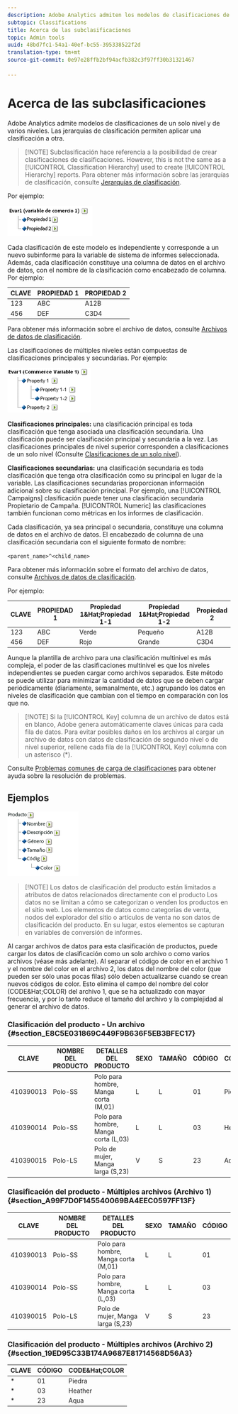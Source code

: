 ```yaml
---
description: Adobe Analytics admiten los modelos de clasificaciones de un solo nivel y de varios niveles. Las jerarquías de clasificación permiten aplicar una clasificación a otra.
subtopic: Classifications
title: Acerca de las subclasificaciones
topic: Admin tools
uuid: 48bd7fc1-54a1-40ef-bc55-395338522f2d
translation-type: tm+mt
source-git-commit: 0e97e28ffb2bf94acfb382c3f97ff30b31321467

---
```



# Acerca de las subclasificaciones

Adobe Analytics admite modelos de clasificaciones de un solo nivel y de varios niveles. Las jerarquías de clasificación permiten aplicar una clasificación a otra.

> [!NOTE] Subclasificación hace referencia a la posibilidad de crear clasificaciones de clasificaciones. However, this is not the same as a [!UICONTROL Classification Hierarchy] used to create [!UICONTROL Hierarchy] reports. Para obtener más información sobre las jerarquías de clasificación, consulte [Jerarquías de clasificación](classification-hierarchies.md).

Por ejemplo:

![](assets/single-level-popup-C.png)

Cada clasificación de este modelo es independiente y corresponde a un nuevo subinforme para la variable de sistema de informes seleccionada. Además, cada clasificación constituye una columna de datos en el archivo de datos, con el nombre de la clasificación como encabezado de columna. Por ejemplo:

| CLAVE | PROPIEDAD 1 | PROPIEDAD 2 |
|---|---|---|
| 123 | ABC | A12B |
| 456 | DEF | C3D4 |

Para obtener más información sobre el archivo de datos, consulte  [Archivos de datos de clasificación](/help/components/c-classifications2/c-classifications-importer/c-saint-data-files.md).

Las clasificaciones de múltiples niveles están compuestas de clasificaciones principales y secundarias. Por ejemplo:

![](assets/Multi-Level-Class-popup.png)

**Clasificaciones principales:** una clasificación principal es toda clasificación que tenga asociada una clasificación secundaria. Una clasificación puede ser clasificación principal y secundaria a la vez. Las clasificaciones principales de nivel superior corresponden a clasificaciones de un solo nivel (Consulte  [Clasificaciones de un solo nivel](/help/components/c-classifications2/c-sub-classifications.md)).

**Clasificaciones secundarias:** una clasificación secundaria es toda clasificación que tenga otra clasificación como su principal en lugar de la variable. Las clasificaciones secundarias proporcionan información adicional sobre su clasificación principal. Por ejemplo, una [!UICONTROL Campaigns] clasificación puede tener una clasificación secundaria Propietario de Campaña. [!UICONTROL Numeric] las clasificaciones también funcionan como métricas en los informes de clasificación.

Cada clasificación, ya sea principal o secundaria, constituye una columna de datos en el archivo de datos. El encabezado de columna de una clasificación secundaria con el siguiente formato de nombre:

`<parent_name>^<child_name>`

Para obtener más información sobre el formato del archivo de datos, consulte [Archivos de datos de clasificación](/help/components/c-classifications2/c-classifications-importer/c-saint-data-files.md).

Por ejemplo:

| CLAVE | PROPIEDAD 1 | Propiedad 1&amp;Hat;Propiedad 1-1 | Propiedad 1&amp;Hat;Propiedad 1-2 | Propiedad 2 |
|---|---|---|---|---|
| 123 | ABC | Verde | Pequeño | A12B |
| 456 | DEF | Rojo | Grande | C3D4 |

Aunque la plantilla de archivo para una clasificación multinivel es más compleja, el poder de las clasificaciones multinivel es que los niveles independientes se pueden cargar como archivos separados. Este método se puede utilizar para minimizar la cantidad de datos que se deben cargar periódicamente (diariamente, semanalmente, etc.) agrupando los datos en niveles de clasificación que cambian con el tiempo en comparación con los que no.

> [!NOTE] Si la [!UICONTROL Key] columna de un archivo de datos está en blanco, Adobe genera automáticamente claves únicas para cada fila de datos. Para evitar posibles daños en los archivos al cargar un archivo de datos con datos de clasificación de segundo nivel o de nivel superior, rellene cada fila de la [!UICONTROL Key] columna con un asterisco (*).

Consulte [Problemas comunes de carga de clasificaciones](https://marketing.adobe.com/resources/help/en_US/home/index.html#kb-common-saint-upload-issues) para obtener ayuda sobre la resolución de problemas.

## Ejemplos

![](assets/sample-product-classifications.png)

>[!NOTE] Los datos de clasificación del producto están limitados a atributos de datos relacionados directamente con el producto Los datos no se limitan a cómo se categorizan o venden los productos en el sitio web. Los elementos de datos como categorías de venta, nodos del explorador del sitio o artículos de venta no son datos de clasificación del producto. En su lugar, estos elementos se capturan en variables de conversión de informes.

Al cargar archivos de datos para esta clasificación de productos, puede cargar los datos de clasificación como un solo archivo o como varios archivos (véase más adelante). Al separar el código de color en el archivo 1 y el nombre del color en el archivo 2, los datos del nombre del color (que pueden ser sólo unas pocas filas) sólo deben actualizarse cuando se crean nuevos códigos de color. Esto elimina el campo del nombre del color (CODE&amp;Hat;COLOR) del archivo 1, que se ha actualizado con mayor frecuencia, y por lo tanto reduce el tamaño del archivo y la complejidad al generar el archivo de datos.

### Clasificación del producto - Un archivo {#section_E8C5E031869C449F9B636F5EB3BFEC17}

| CLAVE | NOMBRE DEL PRODUCTO | DETALLES DEL PRODUCTO | SEXO | TAMAÑO | CÓDIGO | CODE&amp;Hat;COLOR |
|---|---|---|---|---|---|---|
| 410390013 | Polo-SS | Polo para hombre, Manga corta (M,01) | L | L | 01 | Piedra |
| 410390014 | Polo-SS | Polo para hombre, Manga corta (L,03) | L | L | 03 | Heather |
| 410390015 | Polo-LS | Polo de mujer, Manga larga (S,23) | V | S | 23 | Aqua |

### Clasificación del producto - Múltiples archivos (Archivo 1)  {#section_A99F7D0F145540069BA4EEC0597FF13F}

| CLAVE | NOMBRE DEL PRODUCTO | DETALLES DEL PRODUCTO | SEXO | TAMAÑO | CÓDIGO |
|---|---|---|---|---|---|
| 410390013 | Polo-SS | Polo para hombre, Manga corta (M,01) | L | L | 01 |
| 410390014 | Polo-SS | Polo para hombre, Manga corta (L,03) | L | L | 03 |
| 410390015 | Polo-LS | Polo de mujer, Manga larga (S,23) | V | S | 23 |

### Clasificación del producto - Múltiples archivos (Archivo 2)  {#section_19ED95C33B174A9687E81714568D56A3}

| CLAVE | CÓDIGO | CODE&amp;Hat;COLOR |
|---|---|---|
| * | 01 | Piedra |
| * | 03 | Heather |
| * | 23 | Aqua |
